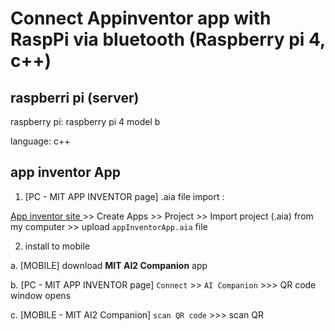 # Connect Appinventor app with RaspPi via bluetooth (Raspberry pi 4, c++)

## raspberri pi  (server)

raspberry pi: raspberry pi 4 model b

language: c++




## app inventor App 

1. [PC - MIT APP INVENTOR page] .aia file import :
 
 <a href="https://appinventor.mit.edu/"> App inventor site </a> >> Create Apps >>  Project >> Import project (.aia) from my computer >> upload ```appInventorApp.aia``` file
 
2. install to mobile

  a. [MOBILE] download **MIT AI2 Companion** app
  
  b. [PC - MIT APP INVENTOR page]  ```Connect``` >> ```AI Companion``` >>> QR code window opens
  
  c. [MOBILE - MIT AI2 Companion] ```scan QR code``` >>> scan QR
  
  
  
